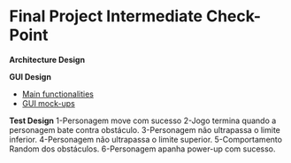 # Final Project Intermediate Check-Point

**Architecture Design**

**GUI Design**
* [Main functionalities](https://github.com/davidrsfalcao/LPOO1617_T5G2/blob/final-project/Intermediate%20Check-Point/GUI%20functionalities.md)
* [GUI mock-ups](https://github.com/davidrsfalcao/LPOO1617_T5G2/blob/final-project/Intermediate%20Check-Point/GUI%20mock-ups.pdf)

**Test Design**
1-Personagem move com sucesso
2-Jogo termina quando a personagem bate contra obstáculo.
3-Personagem não ultrapassa o limite inferior.
4-Personagem não ultrapassa o limite superior.
5-Comportamento Random dos obstáculos.
6-Personagem apanha power-up com sucesso.

